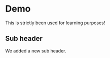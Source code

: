 # Demo

This is strictly been used for learning purposes!

## Sub header

We added a new sub header.